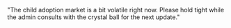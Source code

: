 "The child adoption market is a bit volatile right now. Please hold tight while the admin consults with the crystal ball for the next update."
